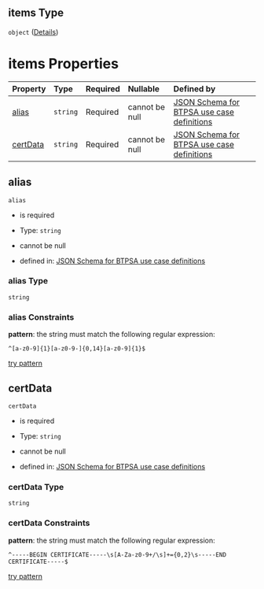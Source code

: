 ## items Type

`object` ([Details](btpsa-usecase-properties-services-items-allof-1-then-allof-37-then-allof-6-then-properties-parameters-properties-data-properties-filecontainer-properties-trusts-items.md))

# items Properties

| Property              | Type     | Required | Nullable       | Defined by                                                                                                                                                                                                                                                                                                                                                                                                                            |
| :-------------------- | :------- | :------- | :------------- | :------------------------------------------------------------------------------------------------------------------------------------------------------------------------------------------------------------------------------------------------------------------------------------------------------------------------------------------------------------------------------------------------------------------------------------ |
| [alias](#alias)       | `string` | Required | cannot be null | [JSON Schema for BTPSA use case definitions](btpsa-usecase-properties-services-items-allof-1-then-allof-37-then-allof-6-then-properties-parameters-properties-data-properties-filecontainer-properties-trusts-items-properties-alias.md "undefined#/properties/services/items/allOf/1/then/allOf/37/then/allOf/6/then/properties/parameters/properties/data/properties/fileContainer/properties/trusts/items/properties/alias")       |
| [certData](#certdata) | `string` | Required | cannot be null | [JSON Schema for BTPSA use case definitions](btpsa-usecase-properties-services-items-allof-1-then-allof-37-then-allof-6-then-properties-parameters-properties-data-properties-filecontainer-properties-trusts-items-properties-certdata.md "undefined#/properties/services/items/allOf/1/then/allOf/37/then/allOf/6/then/properties/parameters/properties/data/properties/fileContainer/properties/trusts/items/properties/certData") |

## alias



`alias`

*   is required

*   Type: `string`

*   cannot be null

*   defined in: [JSON Schema for BTPSA use case definitions](btpsa-usecase-properties-services-items-allof-1-then-allof-37-then-allof-6-then-properties-parameters-properties-data-properties-filecontainer-properties-trusts-items-properties-alias.md "undefined#/properties/services/items/allOf/1/then/allOf/37/then/allOf/6/then/properties/parameters/properties/data/properties/fileContainer/properties/trusts/items/properties/alias")

### alias Type

`string`

### alias Constraints

**pattern**: the string must match the following regular expression:&#x20;

```regexp
^[a-z0-9]{1}[a-z0-9-]{0,14}[a-z0-9]{1}$
```

[try pattern](https://regexr.com/?expression=%5E%5Ba-z0-9%5D%7B1%7D%5Ba-z0-9-%5D%7B0%2C14%7D%5Ba-z0-9%5D%7B1%7D%24 "try regular expression with regexr.com")

## certData



`certData`

*   is required

*   Type: `string`

*   cannot be null

*   defined in: [JSON Schema for BTPSA use case definitions](btpsa-usecase-properties-services-items-allof-1-then-allof-37-then-allof-6-then-properties-parameters-properties-data-properties-filecontainer-properties-trusts-items-properties-certdata.md "undefined#/properties/services/items/allOf/1/then/allOf/37/then/allOf/6/then/properties/parameters/properties/data/properties/fileContainer/properties/trusts/items/properties/certData")

### certData Type

`string`

### certData Constraints

**pattern**: the string must match the following regular expression:&#x20;

```regexp
^-----BEGIN CERTIFICATE-----\s[A-Za-z0-9+/\s]+={0,2}\s-----END CERTIFICATE-----$
```

[try pattern](https://regexr.com/?expression=%5E-----BEGIN%20CERTIFICATE-----%5Cs%5BA-Za-z0-9%2B%2F%5Cs%5D%2B%3D%7B0%2C2%7D%5Cs-----END%20CERTIFICATE-----%24 "try regular expression with regexr.com")
